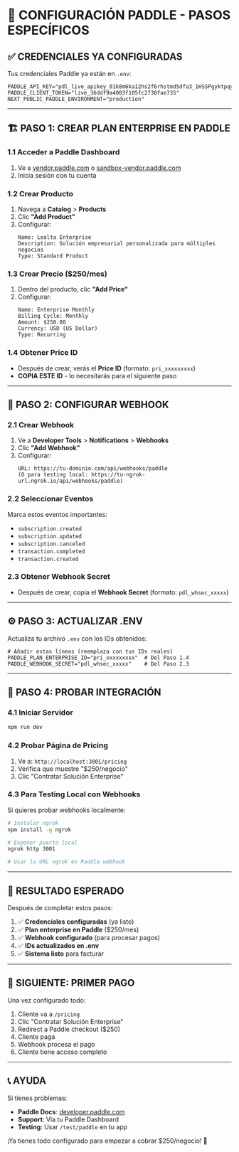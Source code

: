 # 🎯 CONFIGURACIÓN PADDLE - PASOS ESPECÍFICOS

## ✅ CREDENCIALES YA CONFIGURADAS

Tus credenciales Paddle ya están en `.env`:
```env
PADDLE_API_KEY="pdl_live_apikey_01k8m6ka12hs2f6rhstmd5dfa3_1HSSPgyktpqy3sfeG1QpPX_ALt"
PADDLE_CLIENT_TOKEN="live_36ddf9a4003f105fc2730fae735"
NEXT_PUBLIC_PADDLE_ENVIRONMENT="production"
```

---

## 🏗️ PASO 1: CREAR PLAN ENTERPRISE EN PADDLE

### 1.1 Acceder a Paddle Dashboard
1. Ve a [vendor.paddle.com](https://vendor.paddle.com) o [sandbox-vendor.paddle.com](https://sandbox-vendor.paddle.com)
2. Inicia sesión con tu cuenta

### 1.2 Crear Producto
1. Navega a **Catalog** > **Products**
2. Clic **"Add Product"**
3. Configurar:
   ```
   Name: Lealta Enterprise
   Description: Solución empresarial personalizada para múltiples negocios
   Type: Standard Product
   ```

### 1.3 Crear Precio ($250/mes)
1. Dentro del producto, clic **"Add Price"**
2. Configurar:
   ```
   Name: Enterprise Monthly
   Billing Cycle: Monthly
   Amount: $250.00
   Currency: USD (US Dollar)
   Type: Recurring
   ```

### 1.4 Obtener Price ID
- Después de crear, verás el **Price ID** (formato: `pri_xxxxxxxxx`)
- **COPIA ESTE ID** - lo necesitarás para el siguiente paso

---

## 🔗 PASO 2: CONFIGURAR WEBHOOK

### 2.1 Crear Webhook
1. Ve a **Developer Tools** > **Notifications** > **Webhooks**
2. Clic **"Add Webhook"**
3. Configurar:
   ```
   URL: https://tu-dominio.com/api/webhooks/paddle
   (O para testing local: https://tu-ngrok-url.ngrok.io/api/webhooks/paddle)
   ```

### 2.2 Seleccionar Eventos
Marca estos eventos importantes:
- `subscription.created`
- `subscription.updated` 
- `subscription.canceled`
- `transaction.completed`
- `transaction.created`

### 2.3 Obtener Webhook Secret
- Después de crear, copia el **Webhook Secret** (formato: `pdl_whsec_xxxxx`)

---

## ⚙️ PASO 3: ACTUALIZAR .ENV

Actualiza tu archivo `.env` con los IDs obtenidos:

```env
# Añadir estas líneas (reemplaza con tus IDs reales)
PADDLE_PLAN_ENTERPRISE_ID="pri_xxxxxxxxx"  # Del Paso 1.4
PADDLE_WEBHOOK_SECRET="pdl_whsec_xxxxx"    # Del Paso 2.3
```

---

## 🧪 PASO 4: PROBAR INTEGRACIÓN

### 4.1 Iniciar Servidor
```bash
npm run dev
```

### 4.2 Probar Página de Pricing
1. Ve a: `http://localhost:3001/pricing`
2. Verifica que muestre "$250/negocio"
3. Clic "Contratar Solución Enterprise"

### 4.3 Para Testing Local con Webhooks
Si quieres probar webhooks localmente:

```bash
# Instalar ngrok
npm install -g ngrok

# Exponer puerto local
ngrok http 3001

# Usar la URL ngrok en Paddle webhook
```

---

## 🎯 RESULTADO ESPERADO

Después de completar estos pasos:

1. ✅ **Credenciales configuradas** (ya listo)
2. ✅ **Plan enterprise en Paddle** ($250/mes)
3. ✅ **Webhook configurado** (para procesar pagos)
4. ✅ **IDs actualizados en .env**
5. ✅ **Sistema listo** para facturar

---

## 🚀 SIGUIENTE: PRIMER PAGO

Una vez configurado todo:
1. Cliente va a `/pricing`
2. Clic "Contratar Solución Enterprise"  
3. Redirect a Paddle checkout ($250)
4. Cliente paga
5. Webhook procesa el pago
6. Cliente tiene acceso completo

---

## 📞 AYUDA

Si tienes problemas:
- **Paddle Docs**: [developer.paddle.com](https://developer.paddle.com)
- **Support**: Via tu Paddle Dashboard
- **Testing**: Usar `/test/paddle` en tu app

¡Ya tienes todo configurado para empezar a cobrar $250/negocio! 🎉
